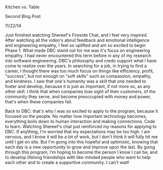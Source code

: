 Kitchen vs. Table

Second Blog Post

11/22/14

Just finished watching Shereef's Fireside Chat, and I feel very inspired.  After watching all the video's about feedback and emotional intelligence and engineering empathy, I feel so uplifted and am so excited to begin Phase 1.  What made DBC stand out for me was it's focus on engineering empathy.  I had never encountered this term before in any of my research into software engineering.  DBC's philosophy and credo support what I have come to realize over the years.  In searching for a job, in trying to find a career, I thought there was too much focus on things like efficiency, profit, "success", but not enough on "soft skills" such as compassion, empathy, and kindness.  I saw that one's humanity was a skill that one needed to foster and develop, because it is just as important, if not more so, as any other skill.  I think that when companies lose sight of their customers, of the community they serve, and become preoccupied with money and power, that's when these companies fail.  

Back to DBC: that's why I was so excited to apply to the program, because it focused on the people.  No matter how important technology becomes, everything boils down to human interaction and making connections.  Code to learn.  Watching Shereef's chat just reinforced my reasons for applying to DBC.  If anything, I'm worried that my expectations may be too high.  I am nervous, and I know it will be a lot of work, but I don't think it will fully hit me until I get on site.  But I'm going into this hopeful and optimistic, knowing that each day is a new opportunity to grow and improve upon the last.  By going through this program, I'm hoping to become the person I know I can be, and to develop lifelong friendships with like-minded people who want to help each other and to create a supportive community.  I can't wait!